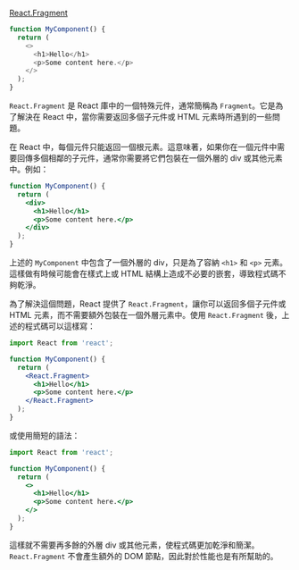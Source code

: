 [React.Fragment](https://legacy.reactjs.org/docs/fragments.html)


```js
function MyComponent() {
  return (
    <>
      <h1>Hello</h1>
      <p>Some content here.</p>
    </>
  );
}
```

`React.Fragment` 是 React 庫中的一個特殊元件，通常簡稱為 `Fragment`。它是為了解決在 React 中，當你需要返回多個子元件或 HTML 元素時所遇到的一些問題。

在 React 中，每個元件只能返回一個根元素。這意味著，如果你在一個元件中需要回傳多個相鄰的子元件，通常你需要將它們包裝在一個外層的 div 或其他元素中。例如：

```jsx
function MyComponent() {
  return (
    <div>
      <h1>Hello</h1>
      <p>Some content here.</p>
    </div>
  );
}
```

上述的 `MyComponent` 中包含了一個外層的 div，只是為了容納 `<h1>` 和 `<p>` 元素。這樣做有時候可能會在樣式上或 HTML 結構上造成不必要的嵌套，導致程式碼不夠乾淨。

為了解決這個問題，React 提供了 `React.Fragment`，讓你可以返回多個子元件或 HTML 元素，而不需要額外包裝在一個外層元素中。使用 `React.Fragment` 後，上述的程式碼可以這樣寫：

```jsx
import React from 'react';

function MyComponent() {
  return (
    <React.Fragment>
      <h1>Hello</h1>
      <p>Some content here.</p>
    </React.Fragment>
  );
}
```

或使用簡短的語法：

```jsx
import React from 'react';

function MyComponent() {
  return (
    <>
      <h1>Hello</h1>
      <p>Some content here.</p>
    </>
  );
}
```

這樣就不需要再多餘的外層 div 或其他元素，使程式碼更加乾淨和簡潔。`React.Fragment` 不會產生額外的 DOM 節點，因此對於性能也是有所幫助的。
